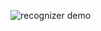 ![recognizer demo](https://github.com/user-attachments/assets/7164100b-9f65-43b9-9a1c-1c8a238291d7)
